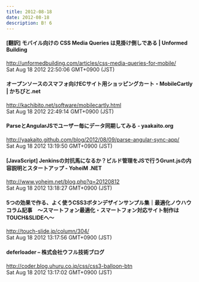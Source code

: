 ```yaml
---
title: 2012-08-18
date: 2012-08-18
description: B! 6
---
```


####   [翻訳] モバイル向けの CSS Media Queries は見掛け倒しである | Unformed Building
http://unformedbuilding.com/articles/css-media-queries-for-mobile/<br>
Sat Aug 18 2012 22:50:06 GMT+0900 (JST)<br>


#### オープンソースのスマフォ向けECサイト用ショッピングカート・MobileCartly | かちびと.net
http://kachibito.net/software/mobilecartly.html<br>
Sat Aug 18 2012 22:49:14 GMT+0900 (JST)<br>


#### ParseとAngularJSでユーザー毎にデータ同期してみる - yaakaito.org
http://yaakaito.github.com/blog/2012/08/09/parse-angular-sync-app/<br>
Sat Aug 18 2012 13:19:50 GMT+0900 (JST)<br>


#### [JavaScript] Jenkinsの対抗馬になるか？ビルド管理をJSで行うGrunt.jsの内容説明とスタートアップ  - YoheiM .NET
http://www.yoheim.net/blog.php?q=20120812<br>
Sat Aug 18 2012 13:18:27 GMT+0900 (JST)<br>


#### 5つの効果で作る、よく使うCSS3ボタンデザインサンプル集｜最適化ノウハウコラム記事　～スマートフォン最適化・スマートフォン対応サイト制作はTOUCH&SLIDEへ～
http://touch-slide.jp/column/304/<br>
Sat Aug 18 2012 13:17:56 GMT+0900 (JST)<br>


#### deferloader – 株式会社ウフル技術ブログ
http://coder.blog.uhuru.co.jp/css/css3-balloon-btn<br>
Sat Aug 18 2012 13:17:02 GMT+0900 (JST)<br>


